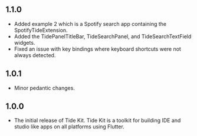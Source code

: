 ## 1.1.0

- Added example 2 which is a Spotify search app containing the SpotifyTideExtension.
- Added the TidePanelTitleBar, TideSearchPanel, and TideSearchTextField widgets.
- Fixed an issue with key bindings where keyboard shortcuts were not always detected.

## 1.0.1

* Minor pedantic changes.

## 1.0.0

* The initial release of Tide Kit. Tide Kit is a toolkit for building IDE and studio like apps on all platforms using Flutter.
